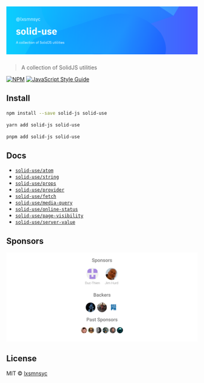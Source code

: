 # ![solid-use](https://github.com/LXSMNSYC/solid-use/raw/main/images/banner.png)

> A collection of SolidJS utilities

[![NPM](https://img.shields.io/npm/v/solid-use.svg)](https://www.npmjs.com/package/solid-use) [![JavaScript Style Guide](https://badgen.net/badge/code%20style/airbnb/ff5a5f?icon=airbnb)](https://github.com/airbnb/javascript)

## Install

```bash
npm install --save solid-js solid-use
```

```bash
yarn add solid-js solid-use
```

```bash
pnpm add solid-js solid-use
```

## Docs

- [`solid-use/atom`](https://github.com/lxsmnsyc/solid-use/tree/main/docs/atom.md)
- [`solid-use/string`](https://github.com/lxsmnsyc/solid-use/tree/main/docs/string.md)
- [`solid-use/props`](https://github.com/lxsmnsyc/solid-use/tree/main/docs/props.md)
- [`solid-use/provider`](https://github.com/lxsmnsyc/solid-use/tree/main/docs/provider.md)
- [`solid-use/fetch`](https://github.com/lxsmnsyc/solid-use/tree/main/docs/fetch.md)
- [`solid-use/media-query`](https://github.com/lxsmnsyc/solid-use/tree/main/docs/media-query.md)
- [`solid-use/online-status`](https://github.com/lxsmnsyc/solid-use/tree/main/docs/online-status.md)
- [`solid-use/page-visibility`](https://github.com/lxsmnsyc/solid-use/tree/main/docs/page-visibility.md)
- [`solid-use/server-value`](https://github.com/lxsmnsyc/solid-use/tree/main/docs/server-value.md)

## Sponsors

![Sponsors](https://github.com/lxsmnsyc/sponsors/blob/main/sponsors.svg?raw=true)

## License

MIT © [lxsmnsyc](https://github.com/lxsmnsyc)
